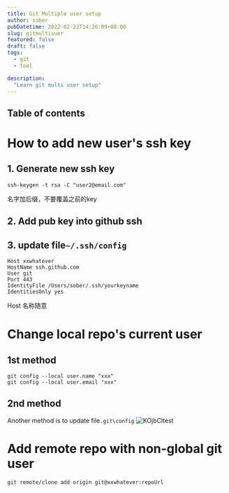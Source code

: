 ```yaml
---
title: Git Multiple user setup
author: sober
pubDatetime: 2022-02-22T14:26:09+08:00
slug: gitmultisuer
featured: false
draft: false
tags:
  - git
  - tool

description:
  "Learn git multi user setup"
---
```

## Table of contents

# How to add new user's ssh key
## 1. Generate new ssh key
```
ssh-keygen -t rsa -C "user2@email.com"
```
名字加后缀，不要覆盖之前的key

## 2. Add pub key into github ssh
<!-- ## 2. 添加key到ssh agent中
```
ssh-agent bash
ssh-add ~/.ssh/keyname
``` -->
## 3. update file`~/.ssh/config`
```
Host xxwhatever
HostName ssh.github.com
User git
Port 443
IdentityFile /Users/sober/.ssh/yourkeyname
IdentitiesOnly yes
```
Host 名称随意
# Change local repo's current user
## 1st method
``` 
git config --local user.name "xxx"
git config --local user.email "xxx"
```
## 2nd method
Another method is to update file`.git\config`
![KOjbCltest](https://cdn.jsdelivr.net/gh/h3x311/upic@main/LC3/2024/KOjbCltest.png)

# Add remote repo with non-global git user
```
git remote/clone add origin git@xxwhatever:repoUrl
```

